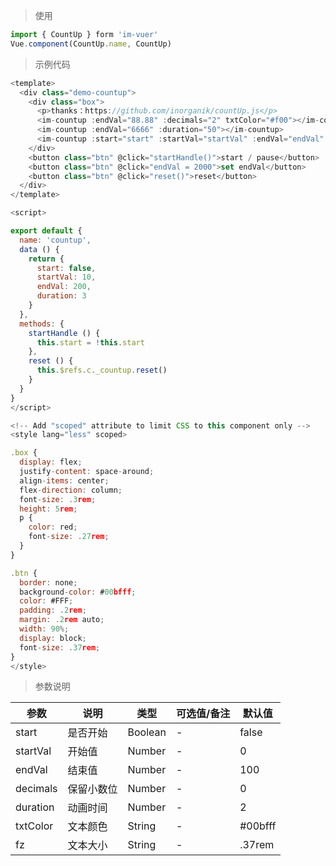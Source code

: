 
> 使用

```js
import { CountUp } form 'im-vuer'
Vue.component(CountUp.name, CountUp)
```

> 示例代码

```js
<template>
  <div class="demo-countup">
    <div class="box">
      <p>thanks：https://github.com/inorganik/countUp.js</p>
      <im-countup :endVal="88.88" :decimals="2" txtColor="#f00"></im-countup>
      <im-countup :endVal="6666" :duration="50"></im-countup>
      <im-countup :start="start" :startVal="startVal" :endVal="endVal" :duration="duration" ref="c" fz="1rem"></im-countup>
    </div>
    <button class="btn" @click="startHandle()">start / pause</button>
    <button class="btn" @click="endVal = 2000">set endVal</button>
    <button class="btn" @click="reset()">reset</button>
  </div>
</template>

<script>

export default {
  name: 'countup',
  data () {
    return {
      start: false,
      startVal: 10,
      endVal: 200,
      duration: 3
    }
  },
  methods: {
    startHandle () {
      this.start = !this.start
    },
    reset () {
      this.$refs.c._countup.reset()
    }
  }
}
</script>

<!-- Add "scoped" attribute to limit CSS to this component only -->
<style lang="less" scoped>

.box {
  display: flex;
  justify-content: space-around;
  align-items: center;
  flex-direction: column;
  font-size: .3rem;
  height: 5rem;
  p {
    color: red;
    font-size: .27rem;
  }
}

.btn {
  border: none;
  background-color: #00bfff;
  color: #FFF;
  padding: .2rem;
  margin: .2rem auto;
  width: 90%;
  display: block;
  font-size: .37rem;
}
</style>

```
> 参数说明

  <div>
   <table>
    <thead>
     <tr>
      <th>参数</th> 
      <th>说明</th> 
      <th>类型</th> 
      <th>可选值/备注</th> 
      <th>默认值</th>
     </tr>
    </thead> 
    <tbody>
    <tr>
      <td>start</td> 
      <td>是否开始</td> 
      <td>Boolean</td> 
      <td>-</td> 
      <td>false</td>
    </tr>
    <tr>
      <td>startVal</td> 
      <td>开始值</td> 
      <td>Number</td> 
      <td>-</td> 
      <td>0</td>
    </tr>
    <tr>
      <td>endVal</td> 
      <td>结束值</td> 
      <td>Number</td> 
      <td>-</td> 
      <td>100</td>
    </tr>
    <tr>
      <td>decimals</td> 
      <td>保留小数位</td> 
      <td>Number</td> 
      <td>-</td> 
      <td>0</td>
    </tr>
    <tr>
      <td>duration</td> 
      <td>动画时间</td> 
      <td>Number</td> 
      <td>-</td> 
      <td>2</td>
    </tr>
    <tr>
      <td>txtColor</td> 
      <td>文本颜色</td> 
      <td>String</td> 
      <td>-</td> 
      <td>#00bfff</td>
    </tr>
    <tr>
      <td>fz</td> 
      <td>文本大小</td> 
      <td>String</td> 
      <td>-</td> 
      <td>.37rem</td>
    </tr>
    </tbody>
   </table>
  </div>
  